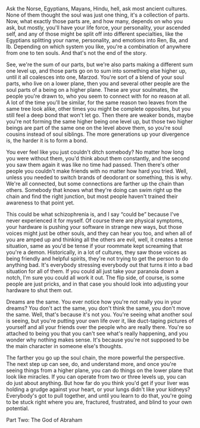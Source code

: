 Ask the Norse, Egyptians, Mayans, Hindu, hell, ask most ancient cultures. None of them thought the soul was just one thing, it's a collection of parts. Now, what exactly those parts are, and how many, depends on who you ask, but mostly, you'll have your life force, your personality, your ascended self, and any of those might be split off into different specialties, like the Egyptians splitting your name, personality, and emotions into Ren, Ba, and Ib. Depending on which system you like, you're a combination of anywhere from one to ten souls. And that's not the end of the story.


See, we're the sum of our parts, but we're also parts making a different sum one level up, and those parts go on to sum into something else higher up, until it all coalesces into one, Marzod. You're sort of a blend of your soul parts, who live on a lower plane, then you and several other people are the soul parts of a being on a higher plane. These are your soulmates, the people you're drawn to, who you seem to connect with for no reason at all. A lot of the time you'll be similar, for the same reason two leaves from the same tree look alike, other times you might be complete opposites, but you still feel a deep bond that won't let go. Then there are weaker bonds, maybe you're not forming the same higher being one level up, but those two higher beings are part of the same one on the level above them, so you're soul cousins instead of soul siblings. The more generations up your divergence is, the harder it is to form a bond.


You ever feel like you just couldn't ditch somebody? No matter how long you were without them, you'd think about them constantly, and the second you saw them again it was like no time had passed. Then there's other people you couldn't make friends with no matter how hard you tried. Well, unless you needed to switch brands of deodorant or something, this is why. We're all connected, but some connections are farther up the chain than others. Somebody that knows what they're doing can swim right up the chain and find the right junction, but most people haven't trained their awareness to that point yet.


This could be what schizophrenia is, and I say “could be” because I've never experienced it for myself. Of course there are physical symptoms, your hardware is pushing your software in strange new ways, but those voices might just be other souls, and they can hear you too, and when all of you are amped up and thinking all the others are evil, well, it creates a tense situation, same as you'd be tense if your roommate kept screaming that you're a demon. Historically, in a lot of cultures, they saw those voices as being friendly and helpful spirits, they're not trying to get the person to do anything bad. It's everybody stressing everybody out that turns it into a bad situation for all of them. If you could all just take your paranoia down a notch, I'm sure you could all work it out. The flip side, of course, is some people are just pricks, and in that case you should look into adjusting your hardware to shut them out.


Dreams are the same. You ever notice how you're not really you in your dreams? You don't act the same, you don't think the same, you don't move the same. Well, that's because it's not you. You're seeing what another soul is seeing, but you're putting your own life over it, like duct-taping pictures of yourself and all your friends over the people who are really there. You're so attached to being you that you can't see what's really happening, and you wonder why nothing makes sense. It's because you're not supposed to be the main character in someone else's thoughts.


The farther you go up the soul chain, the more powerful the perspective. The next step up can see, do, and understand more, and once you're seeing things from a higher plane, you can do things on the lower plane that look like miracles. If you can operate from two or three levels up, you can do just about anything. But how far do you think you'd get if your liver was holding a grudge against your heart, or your lungs didn't like your kidneys? Everybody's got to pull together, and until you learn to do that, you're going to be stuck right where you are, fractured, frustrated, and blind to your own potential.




Part Two: The God of Abraham